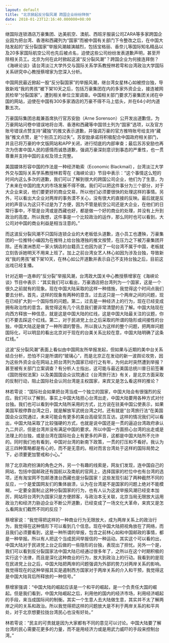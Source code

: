 ```yaml
---
layout: default
title: "北京掀起反分裂风潮 跨国企业纷纷拜倒"
date: 2018-01-23T12:16:40.000000+08:00
---
```


继国际连锁酒店万豪集团、达美航空、澳航、西班牙服装公司ZARA等多家跨国企业因为把台湾、香港和西藏列为“国家”而被中国有关部门下令整改之后，在中国大陆发起的“反分裂国家”举报风潮越演越烈，包括宝格丽、香奈儿等国际知名精品以及20多家国际航空公司也先后被点名，迫使这些公司纷纷发表道歉声明，甚至开除相关员工。北京为何在此时掀起这波“反分裂风潮”？跨国企业为何接连拜倒？《海峡论谈》请台湾淡江大学外交与国际关系学系教授林若雩和台湾政治大学国际关系研究中心教授蔡增家为您深入分析。

中国网民最近掀起一股“反分裂国家”的举报风潮，继台湾女星林心如被控台独，导致新戏“我的男孩”被下架10天之后，包括万豪集团在内的多家外资企业，接连被网民检举“分裂国家”，遭到相关单位立案调查。中国相关部门要求万豪集团关闭在中国的网站，迫使在中国有300多家酒店的万豪不得不马上低头，并在64小时内道歉五次。

万豪国际集团总裁兼首席执行官苏安励（Arne Sorenson）公开发出道歉信，为万豪网站问卷中错误地将台湾、香港和西藏等中国领土列为“国家”选项，以及官方账号错误点赞支持“藏独”的推文表示道歉，并强调万豪的官方推特账号给支持“藏独”推文点赞，是“个别员工的过失”。苏安励承诺将积极配合中国政府相关部门，并且已将万豪的中文版网站和APP关闭，进行彻底的内部审查；最后苏苏安励也再次为伤害中国人民的感情而诚恳道歉，强调万豪深刻意识到事态的严重性，也一贯尊重并支持中国的主权及领土完整。

美国媒体形容中国的作法是一种经济勒索（Economic Blackmail），台湾淡江大学外交与国际关系学系教授林若雩在《海峡论谈》节目中表示：“这个事情这么短的时间内这么多次的道歉，我们可以了解到很大的跨国公司企业，他们为了生意，为了未来在中国的庞大的市场发展不得不做。我们可以把这件事分为三个部分，对于大企业来说，他们要更好的商业交易，所以他们必须要很快的处理这样的事情。另外，可以看出大企业对两岸的事务漠不关心，没有很大的直接的反映。最后就是反对的声音认为这只不过是为了方便，因为不管是航空公司还是大企业，在他们的日常行事中，不管是台湾或是西藏也好，都是做一个好的商业的处理，并没有上升到政治的高度。所以我想，这件事是一个比较政治的运作，那么同时也可以看到，大公司对中国的商业利益是相当注意的。”

而这波反分裂风潮不只国际连锁企业的大老板低头道歉，连小员工也遭殃，万豪集团的一位推特小编因为在推特上给台独港独的推文按赞，在压力之下被万豪集团开除。还有澳洲悉尼一家火锅店的台籍员工也因为说了一句台湾不属于中国，老板就立刻告诉她明天不用来上班了。加上之前台湾女艺人林心如因为涉及台独，导致新戏“我的男孩”被下架10天，在林心如公开道歉并表示自己不支持台独之后，目前这出戏已经复播。

针对近期一连串的“反分裂”举报风潮，台湾政大国关中心教授蔡增家在《海峡论谈》节目中表示：“其实我们可以看出，万豪酒店把台湾列为一个国家，这是一个很久之前就有的现象。现在中国大陆采取的这样一种措施，我觉得这个时间点我们要去分析。首先，这样的现象有两种的意含。过去这只是一个两岸之间的问题，现在已经扩大到一个国际性的问题。第二，过去是一种经济上的行为，现在已经变成拥有政治性的意含。我觉得这有几个讯息我们要非常清楚的去了解。中国大陆现在向西方释放一种信息，就是这是中国大陆的红线，这是中国大陆最关注的议题，你们不要去踩这个红线。第二，对于民进党上台之后采取的所谓的隐形或间接性的台独，中国大陆这是做了一种所谓的警告。所以我认为这样的整个问题，把两岸问题国际化，可以明显的看出北京对于现在的台美关系比较在意，中国大陆明确了这条红线。”

这波“反分裂风潮”表面上看似由中国网友所举报发起，但如果与近期的美中台关系结合分析，恐怕不只是所谓的“玻璃心”，而是北京正在发动的新一波舆论攻势，因为这些外资企业在网站上把台湾列为国家已经行之有年，为何此时突然遭到举报？甚至被有关部门立案调查？有分析人士指出，这可能与最近美国总统川普日前签署《国防授权法案》以及美国国会众议院通过《台湾旅行法》有关，是北京方面采取的反制行动，阻止国际社会认同台湾是主权国家，来宾又是怎么看这样的推论？

林若雩说：“国际社会如果把台湾当成一个独立的国家，中国大陆会有很强烈的反应。我们可以了解到，事实上中国大陆担心台湾出走，中国大陆要用各种方式对付台独。我们也可以看到中国大陆所采用的方式，比方说在驻美中国公使表示，如果美国军舰停靠台湾之日，就是解放军武统台湾之时。还有就是”台湾旅行法“在美国国会众议院通过，未来可能会有更多的美台高级官员互访。这样的情况我们可以看出，中国大陆采取了比较强硬的方式，也就是说中国还是一贯的逼迫台湾政府承认九二共识，但是台湾并没有满足中国的要求。所以中国一方面担心台湾的出走或是法理上的台独，或是台湾在国际社会上有更多的声音，这都是中国大陆所不允许的。同时我们也有看到，中国对台湾的新南下政策，一贯的打压和不看好。我认为这三四种策略都是有心的，而不是无意的。相对而言台湾处于这样的国际局势之下，必须要更加警戒和小心。”

除了北京政府扮演的角色之外，另一个有趣的线索是，网友们发现，连中国自己的网站，包括中国邮政还有国航以及南航的官网上，选择国家的栏位中也有台湾的选项，还有淘宝网不包邮港澳台西藏也是分裂国家！这些发现引起了两种截然不同的反应，一个是爱国网友们的集体崩溃，认为在台湾是不是国家的问题上绝对不能模糊，一定要全面制止这种分裂国家的行为，也有人认为这波举报风潮已经变本加厉，网站将台湾列为国家只是方便顾客，与政治本无关联，北京当局无限放大运用政治力和经济力胁迫企业不断公开道歉，已经变成了一场文化大革命，来宾又是怎么看网友们截然不同的反应？

蔡增家说：“我觉得把这样的一种商业行为无限放大，成为两岸关系上的政治行为，我觉得在这种情形下可以看到几个信息。现在中国大陆把视角放在了网络，而且我们必须要看到，这是一种所谓的举报，包含之前林心如和中国邮政的事情，都是一种举报。所以有人把这个当成民间举报信的一种运动。其实这个可以看的出，中国大陆对于民进党上台之后做的一些隐形的台独，表现出了担忧。另外一个是，我们可以看到反分裂国家法中国大陆已经通过很多年了，之所以在这个时期积极的实行这个法律，而且是深化这种商业的行为，放大到政治上的行动。我看到的是现在民进党上台之后，中国大陆把两岸的问题强调为外部的势力对两岸关系的影响。我觉得现在的这种举报其实是遏制西方国家对于两岸关系的介入和干预，我觉得这是中国大陆背后所释放的一种信号。”

蔡增家强调：“中国大陆的崛起应该是一个和平的崛起，是一个负责任大国的崛起。但是我们看到，中国大陆崛起之后，利用他的国内的经济市场，利用经济崛起的手段，来当成国际间的制衡。其实一个生意人去大陆做生意，其实并不太了解两岸之间的关系和政治。所以我觉得把这样的问题放大是不利于两岸关系的和平共处，对于北京想要拉拢台湾民心也没有好处。”

林若雩说：“民主的可贵就是因为大家都有不同的意见可以讨论。中国大陆要了解台湾的民心需要花更多的力量，而不是用经济力或是用武力威吓的手段来控制台湾。”

